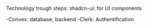Technology trough steps: 
shadcn-ui: for UI components

-Convex: database, backend
-Clerk: Authentification